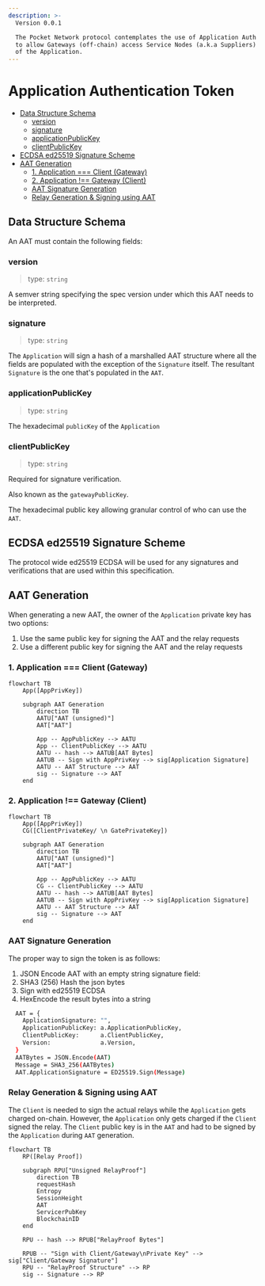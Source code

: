 ```yaml
---
description: >-
  Version 0.0.1

  The Pocket Network protocol contemplates the use of Application Auth Tokens (AATs)
  to allow Gateways (off-chain) access Service Nodes (a.k.a Suppliers) on behalf
  of the Application.
---
```


# Application Authentication Token <!-- omit in toc -->

- [Data Structure Schema](#data-structure-schema)
  - [version](#version)
  - [signature](#signature)
  - [applicationPublicKey](#applicationpublickey)
  - [clientPublicKey](#clientpublickey)
- [ECDSA ed25519 Signature Scheme](#ecdsa-ed25519-signature-scheme)
- [AAT Generation](#aat-generation)
  - [1. Application === Client (Gateway)](#1-application--client-gateway)
  - [2. Application !== Gateway (Client)](#2-application--gateway-client)
  - [AAT Signature Generation](#aat-signature-generation)
  - [Relay Generation \& Signing using AAT](#relay-generation--signing-using-aat)

## Data Structure Schema

An AAT must contain the following fields:

### version

> type: `string`

A semver string specifying the spec version under which this AAT needs to be interpreted.

### signature

> type: `string`

The `Application` will sign a hash of a marshalled AAT structure where all the fields
are populated with the exception of the `Signature` itself. The resultant `Signature`
is the one that's populated in the `AAT`.

### applicationPublicKey

> type: `string`

The hexadecimal `publicKey` of the `Application`

### clientPublicKey

> type: `string`

Required for signature verification.

Also known as the `gatewayPublicKey`.

The hexadecimal public key allowing granular control of who can use the `AAT`.

## ECDSA ed25519 Signature Scheme

The protocol wide ed25519 ECDSA will be used for any signatures and verifications
that are used within this specification.

## AAT Generation

When generating a new AAT, the owner of the `Application` private key has two options:

1. Use the same public key for signing the AAT and the relay requests
2. Use a different public key for signing the AAT and the relay requests

### 1. Application === Client (Gateway)

```mermaid
flowchart TB
    App([AppPrivKey])

    subgraph AAT Generation
        direction TB
        AATU["AAT (unsigned)"]
        AAT["AAT"]

        App -- AppPublicKey --> AATU
        App -- ClientPublicKey --> AATU
        AATU -- hash --> AATUB[AAT Bytes]
        AATUB -- Sign with AppPrivKey --> sig[Application Signature]
        AATU -- AAT Structure --> AAT
        sig -- Signature --> AAT
    end
```

### 2. Application !== Gateway (Client)

```mermaid
flowchart TB
    App([AppPrivKey])
    CG([ClientPrivateKey/ \n GatePrivateKey])

    subgraph AAT Generation
        direction TB
        AATU["AAT (unsigned)"]
        AAT["AAT"]

        App -- AppPublicKey --> AATU
        CG -- ClientPublicKey --> AATU
        AATU -- hash --> AATUB[AAT Bytes]
        AATUB -- Sign with AppPrivKey --> sig[Application Signature]
        AATU -- AAT Structure --> AAT
        sig -- Signature --> AAT
    end
```

### AAT Signature Generation

The proper way to sign the token is as follows:

1. JSON Encode AAT with an empty string signature field:
2. SHA3 \(256\) Hash the json bytes
3. Sign with ed25519 ECDSA
4. HexEncode the result bytes into a string

```bash
  AAT = {
    ApplicationSignature: "",
    ApplicationPublicKey: a.ApplicationPublicKey,
    ClientPublicKey:      a.ClientPublicKey,
    Version:              a.Version,
  }
  AATBytes = JSON.Encode(AAT)
  Message = SHA3_256(AATBytes)
  AAT.ApplicationSignature = ED25519.Sign(Message)
```

### Relay Generation & Signing using AAT

The `Client` is needed to sign the actual relays while the `Application` gets
charged on-chain. However, the `Application` only gets charged if the `Client`
signed the relay. The `Client` public key is in the `AAT` and had to be signed
by the `Application` during `AAT` generation.

```mermaid
flowchart TB
    RP([Relay Proof])

    subgraph RPU["Unsigned RelayProof"]
        direction TB
        requestHash
        Entropy
        SessionHeight
        AAT
        ServicerPubKey
        BlockchainID
    end

    RPU -- hash --> RPUB["RelayProof Bytes"]

    RPUB -- "Sign with Client/Gateway\nPrivate Key" --> sig["Client/Gateway Signature"]
    RPU -- "RelayProof Structure" --> RP
    sig -- Signature --> RP
```
